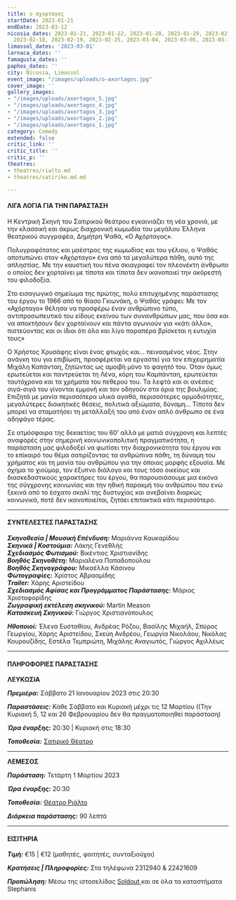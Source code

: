 ```yaml
---
title: ο αχορταγος
startDate: 2023-01-21
endDate: 2023-03-12
nicosia_dates: 2023-01-21, 2023-01-22, 2023-01-28, 2023-01-29, 2023-02-04, 2023-02-11,
  2023-02-18, 2023-02-19, 2023-02-25, 2023-03-04, 2023-03-05, 2023-03-11, 2023-03-12
limassol_dates: '2023-03-01'
larnaca_dates: ''
famagusta_dates: ''
paphos_dates: ''
city: Nicosia, Limassol
event_image: "/images/uploads/o-axortagos.jpg"
cover_image: ''
gallery_images:
- "/images/uploads/axortagos_5.jpg"
- "/images/uploads/axortagos_4.jpg"
- "/images/uploads/axortagos_3.jpg"
- "/images/uploads/axortagos_2.jpg"
- "/images/uploads/axortagos_1.jpg"
category: Comedy
extended: false
critic_link: ''
critic_title: ''
critic_p: ''
theatres:
- theatres/rialto.md
- theatres/satiriko.md.md

---
```

#### ΛΙΓΑ ΛΟΓΙΑ ΓΙΑ ΤΗΝ ΠΑΡΑΣΤΑΣΗ

Η Κεντρική Σκηνή του Σατιρικού θεάτρου εγκαινιάζει τη νέα χρονιά, με την κλασσική και άκρως διαχρονική κωμωδία του μεγάλου Έλληνα θεατρικού συγγραφέα, Δημήτρη Ψαθά, «Ο Αχόρταγος».

Πολυγραφότατος και μαέστρος της κωμωδίας και του γέλιου, ο Ψαθάς αποτυπώνει στον «Αχόρταγο» ένα από τα μεγαλύτερα πάθη, αυτό της απληστίας. Με την καυστική του πένα σκιαγραφεί τον πλεονέκτη άνθρωπο ο οποίος δεν χορταίνει με τίποτα και τίποτα δεν ικανοποιεί την ακόρεστή του φιλοδοξία.

Στο εισαγωγικό σημείωμα της πρώτης, πολύ επιτυχημένης παράστασης του έργου το 1966 από το θίασο Γκιωνάκη, ο Ψαθάς γράφει: Με τον «Αχόρταγο» θέλησα να προσφέρω έναν ανθρώπινο τύπο, αντιπροσωπευτικό του είδους εκείνου των συνανθρώπων μας, που όσα και να αποκτήσουν δεν χορταίνουν και πάντα αγωνιούν για «κάτι άλλο», πιστεύοντας και οι ίδιοι ότι όλο και λίγο παραπέρα βρίσκεται η ευτυχία τους»

Ο Χρήστος Χρυσάφης είναι ένας φτωχός και... πεινασμένος νέος. Στην ανάγκη του για επιβίωση, προσφέρεται να εργαστεί για τον επιχειρηματία Μιχάλη Καπάνταη, ζητώντας ως αμοιβή μόνο το φαγητό του. Όταν όμως ερωτεύεται και παντρεύεται τη Λένα, κόρη του Καμπάνταη, ερωτεύεται ταυτόχρονα και τα χρήματα του πεθερού του. Τα λεφτά και οι ανέσεις σιγά-σιγά του γίνονται εμμονή και τον οδηγούν στα όρια της βουλιμίας. Επιζητά με μανία περισσότερα υλικά αγαθά, περισσότερες αρμοδιότητες, μεγαλύτερες διοικητικές θέσεις, πολιτικά αξιώματα, δύναμη... Τίποτα δεν μπορεί να σταματήσει τη μετάλλαξή του από έναν απλό άνθρωπο σε ένα αδηφάγο τέρας.

Σε ατμόσφαιρα της δεκαετίας του 60’ αλλά με ματιά σύγχρονη και λεπτές αναφορές στην σημερινή κοινωνικοπολιτική πραγματικότητα, η παράσταση μας φιλοδοξεί να φωτίσει την διαχρονικότητα του έργου και το επίκαιρό του θέμα σατιρίζοντας τα ανθρώπινα πάθη, τη δύναμη του χρήματος και τη μανία του ανθρώπου για την όποιας μορφής εξουσία. Με όχημα το χιούμορ, τον έξυπνο διάλογο και τους τόσο οικείους και διασκεδαστικούς χαρακτήρες του έργου, θα παρουσιάσουμε μια εικόνα της σύγχρονης κοινωνίας και την ηθική παρακμή του ανθρώπου που ενώ ξεκινά από το έσχατο σκαλί της δυστυχίας και ανεβαίνει διαρκώς κοινωνικά, ποτέ δεν ικανοποιείται, ζητάει επιτακτικά κάτι περισσότερο.

***

#### ΣΥΝΤΕΛΕΣΤΕΣ ΠΑΡΑΣΤΑΣΗΣ

**_Σκηνοθεσία | Μουσική Επένδυση:_** Μαριάννα Καυκαρίδου  
**_Σκηνικά | Κοστούμια:_** Λάκης Γενεθλής  
**_Σχεδιασμός Φωτισμού:_** Βικέντιος Χριστιανίδης  
**_Βοηθός Σκηνοθέτη:_** Μαριαλένα Παπαδοπούλου  
**_Βοηθός Σκηνογράφου:_** Μικαέλλα Κάσινου  
**_Φωτογραφίες:_** Χρίστος Αβρααμίδης  
**_Τrailer:_** Χάρης Αριστείδου  
**_Σχεδιασμός Αφίσας και Προγράμματος Παράστασης:_** Μάριος Χριστοφορίδης  
**_Ζωγραφική εκτέλεση σκηνικού:_** Martin Meason  
**_Κατασκευή Σκηνικού:_** Γιώργος Χριστιανόπουλος

**_Ηθοποιοί:_** Έλενα Ευσταθίου, Ανδρέας Ρόζου, Βασίλης Μιχαήλ, Σπύρος Γεωργίου, Χάρης Αριστείδου, Σκεύη Ανδρέου, Γεωργία Νικολάου, Νικόλας Κουρουζίδης, Εστέλα Τεμπριώτη, Μιχάλης Αναγιωτός, Γιώργος Αχιλλέως

***

#### ΠΛΗΡΟΦΟΡΙΕΣ ΠΑΡΑΣΤΑΣΗΣ

**ΛΕΥΚΩΣΙΑ**

**_Πρεμιέρα:_** Σάββατο 21 Ιανουαρίου 2023 στις 20:30

**_Παραστάσεις:_** Κάθε Σάββατο και Κυριακή μέχρι τις 12 Μαρτίου ((Την Κυριακή 5, 12 και 26 Φεβρουαρίου δεν θα πραγματοποιηθεί παράσταση)

**_Ώρα έναρξης:_** 20:30 | Κυριακή στις 18:30

**_Τοποθεσία:_** [Σατιρικό Θέατρο](?#map)

***

**ΛΕΜΕΣΟΣ**

**_Παράσταση:_** Τετάρτη 1 Μαρτίου 2023

**_Ώρα έναρξης:_** 20:30

**_Τοποθεσία:_** [Θέατρο Ριάλτο](?#map)

**_Διάρκεια παράστασης:_** 90 λεπτά

***

#### ΕΙΣΙΤΗΡΙΑ

**_Τιμή:_** €15 | €12 (μαθητές, φοιτητές, συνταξιούχοι)

**_Κρατήσεις | Πληροφορίες:_** Στα τηλέφωνα 2312940 & 22421609

**_Προπώληση:_** Μέσω της ιστοσελίδας [Soldout ](https://www.soldoutticketbox.com/o-axortagos-satiriko-2023/?lang=en)και σε όλα τα καταστήματα Stephanis
